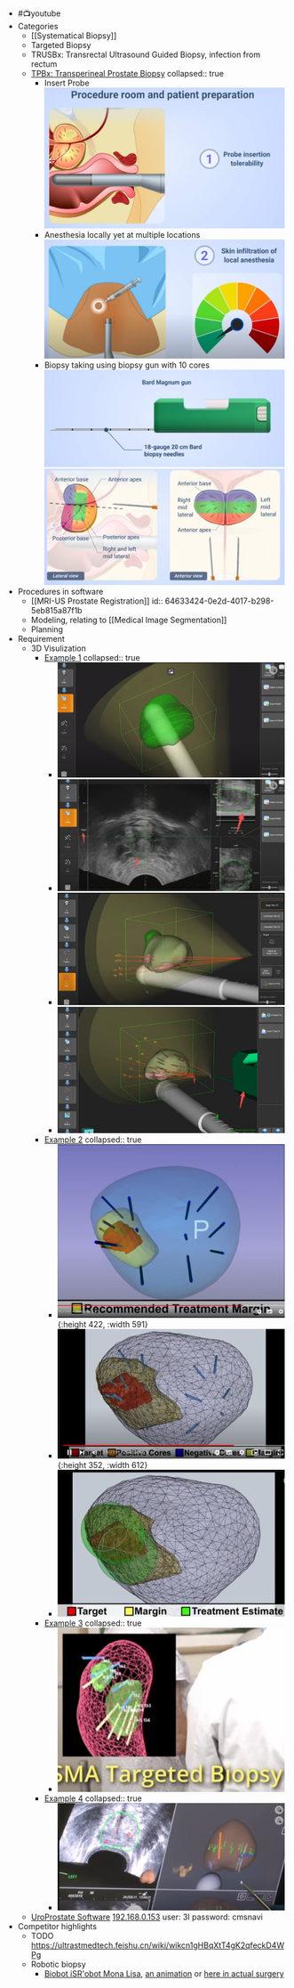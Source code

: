 - #📺️youtube
- Categories
	- [[Systematical Biopsy]]
	- Targeted Biopsy
	- TRUSBx: Transrectal Ultrasound Guided Biopsy, infection from rectum
	- [TPBx: Transperineal Prostate Biopsy](https://www.youtube.com/watch?v=JUIpUXSSOs0)
	  collapsed:: true
		- Insert Probe
		  ![image.png](../assets/image_1679292863305_0.png)
		- Anesthesia locally yet at multiple locations
		  ![image.png](../assets/image_1679292891882_0.png)
		- Biopsy taking using biopsy gun with 10 cores
		  ![image.png](../assets/image_1679292962036_0.png)
		  ![image.png](../assets/image_1679292991004_0.png)
- Procedures in software
	- [[MRI-US Prostate Registration]]
	  id:: 64633424-0e2d-4017-b298-5eb815a87f1b
	- Modeling, relating to [[Medical Image Segmentation]]
	- Planning
- Requirement
	- 3D Visulization
		- [Example 1](https://www.youtube.com/watch?v=1bdRe0Zdof4)
		  collapsed:: true
			- ![image.png](../assets/image_1679293279606_0.png)
			- ![image.png](../assets/image_1679293385788_0.png)
			- ![image.png](../assets/image_1679293435502_0.png)
			- ![image.png](../assets/image_1679293526674_0.png)
		- [Example 2](https://www.youtube.com/watch?v=JUIpUXSSOs0)
		  collapsed:: true
			- ![image.png](../assets/image_1679291938697_0.png){:height 422, :width 591}
			- ![image.png](../assets/image_1679292031237_0.png){:height 352, :width 612}
			- ![image.png](../assets/image_1679292048326_0.png)
		- [Example 3](https://www.youtube.com/watch?v=CVDwoewt1kY)
		  collapsed:: true
			- ![image.png](../assets/image_1679294383638_0.png)
		- [Example 4](https://www.youtube.com/watch?v=QKKE8qirm9A)
		  collapsed:: true
			- ![image.png](../assets/image_1679294743766_0.png)
	- [UroProstate Software](https://gitlab.ultrastmedtech.com/Jinqiang/uroprostate)
	  [192.168.0.153](http://192.168.0.153)
	  user: 3I
	  password: cmsnavi
- Competitor highlights
	- TODO https://ultrastmedtech.feishu.cn/wiki/wikcn1gHBqXtT4gK2qfeckD4WPg
	- Robotic biopsy
		- [Biobot iSR'obot Mona Lisa](https://youtube.com/watch?v=mfzGtg9cAB0&si=EnSIkaIECMiOmarE), [an animation](https://www.youtube.com/watch?v=hD1p3w5p4O0) or [here in actual surgery](https://youtube.com/watch?v=1bdRe0Zdof4&si=EnSIkaIECMiOmarE&t=59)